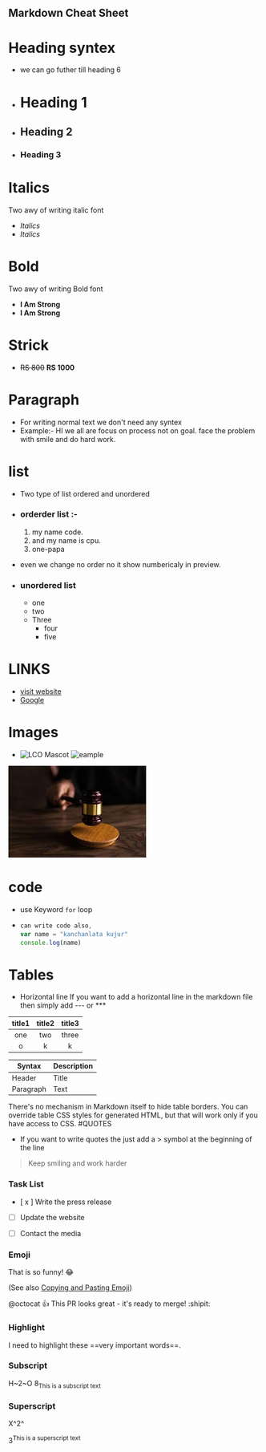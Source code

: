  ## Markdown Cheat Sheet

# Heading syntex
  -  we can go futher till heading 6
    
- # Heading 1
- ## Heading 2
- ### Heading 3

# Italics
Two awy of writing italic font
   - _Italics_
   - *Italics*

# Bold
Two awy of writing Bold font

 - **I Am Strong** 
-  __I Am Strong__

# Strick
- ~~RS 800~~ **RS 1000**

 # Paragraph
 - For writing normal text we don't need any syntex
 - Example:- HI we all are focus on process not on goal. face the    problem  with smile  and do hard work.
 # list
  - Two type of list ordered and unordered 
  - ### orderder list :-
    1. my name code.
    2. and my name is cpu.  
    3. one-papa
    
 - even we change no order no it show numbericaly in preview.
 - ### unordered list    
   - one 
   - two
   - Three  
     - four
     - five
 # LINKS   
  - [visit website](https://web.learncodeonline.in "LCO") 
  - [Google](https://www.google.com)
  # Images
  - ![LCO Mascot](https://learncodeline.in/mascot.png "LCO")
  ![eample](https://cdn.pixabay.com/photo/2017/07/04/13/37/blue-wings-2471094_1280.png) 

  ![local pic](download.jpeg)

  # code

  - use Keyword `for` loop
  - ```javascript
    can write code also, 
    var name = "kanchanlata kujur"
    console.log(name)
    ```  

 # Tables  

 - Horizontal line
If you want to add a horizontal line in the markdown file then simply add --- or ***

 | title1 | title2 | title3|
 |:---:|:---:|:---:|
 |one  |two  |three||
 |    o  | k    |k     |


 | Syntax | Description |
| ----------- | ----------- |
| Header | Title |
| Paragraph | Text |

There's no mechanism in Markdown itself to hide table borders. You can override table CSS styles for generated HTML, but that will work only if you have access to CSS.
#QUOTES
- If you want to write quotes the just add a > symbol at the beginning of the line
 >Keep smiling and work harder

 
### Task List

- [ x ] Write the press release
- [ ] Update the website
- [ ] Contact the media


### Emoji

That is so funny! :joy:

(See also [Copying and Pasting Emoji](https://www.markdownguide.org/extended-syntax/#copying-and-pasting-emoji))

@octocat :+1: This PR looks great - it's ready to merge! :shipit:

### Highlight

I need to highlight these ==very important words==.

### Subscript

H~2~O
8<sub>This is a subscript text</sub>

### Superscript

X^2^

3<sup>This is a superscript text</sup>

 











        

        
       

        
             
               
    


         